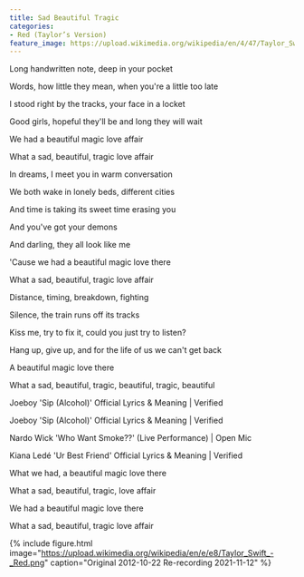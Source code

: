 ```yaml
---
title: Sad Beautiful Tragic
categories:
- Red (Taylor’s Version)
feature_image: https://upload.wikimedia.org/wikipedia/en/4/47/Taylor_Swift_-_Red_%28Taylor%27s_Version%29.png
--- 
```

Long handwritten note, deep in your pocket

Words, how little they mean, when you're a little too late

I stood right by the tracks, your face in a locket

Good girls, hopeful they'll be and long they will wait

We had a beautiful magic love affair

What a sad, beautiful, tragic love affair

In dreams, I meet you in warm conversation

We both wake in lonely beds, different cities

And time is taking its sweet time erasing you

And you've got your demons

And darling, they all look like me

'Cause we had a beautiful magic love there

What a sad, beautiful, tragic love affair

Distance, timing, breakdown, fighting

Silence, the train runs off its tracks

Kiss me, try to fix it, could you just try to listen?

Hang up, give up, and for the life of us we can't get back

A beautiful magic love there

What a sad, beautiful, tragic, beautiful, tragic, beautiful

Joeboy 'Sip (Alcohol)' Official Lyrics & Meaning | Verified

Joeboy 'Sip (Alcohol)' Official Lyrics & Meaning | Verified

Nardo Wick 'Who Want Smoke??' (Live Performance) | Open Mic

Kiana Ledé 'Ur Best Friend' Official Lyrics & Meaning | Verified

What we had, a beautiful magic love there

What a sad, beautiful, tragic, love affair

We had a beautiful magic love there

What a sad, beautiful, tragic love affair


 {% include figure.html image="https://upload.wikimedia.org/wikipedia/en/e/e8/Taylor_Swift_-_Red.png" caption="Original 2012-10-22 Re-recording 2021-11-12" %}